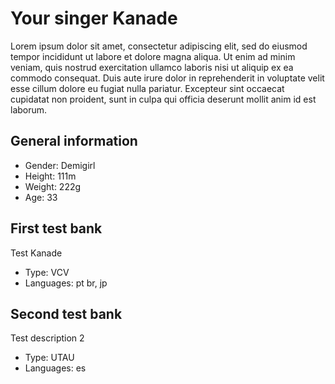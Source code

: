 # Your singer Kanade
Lorem ipsum dolor sit amet, consectetur adipiscing elit, sed do eiusmod tempor incididunt ut labore et dolore magna aliqua. Ut enim ad minim veniam, quis nostrud exercitation ullamco laboris nisi ut aliquip ex ea commodo consequat. Duis aute irure dolor in reprehenderit in voluptate velit esse cillum dolore eu fugiat nulla pariatur. Excepteur sint occaecat cupidatat non proident, sunt in culpa qui officia deserunt mollit anim id est laborum.

## General information
- Gender: Demigirl
- Height: 111m
- Weight: 222g
- Age: 33

## First test bank
Test Kanade
- Type: VCV
- Languages: pt br, jp

## Second test bank
Test description 2
- Type: UTAU
- Languages: es
